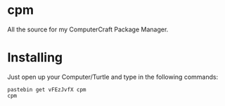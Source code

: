 # cpm
All the source for my ComputerCraft Package Manager.

# Installing
Just open up your Computer/Turtle and type in the following commands:
```
pastebin get vFEzJvfX cpm
cpm
```
